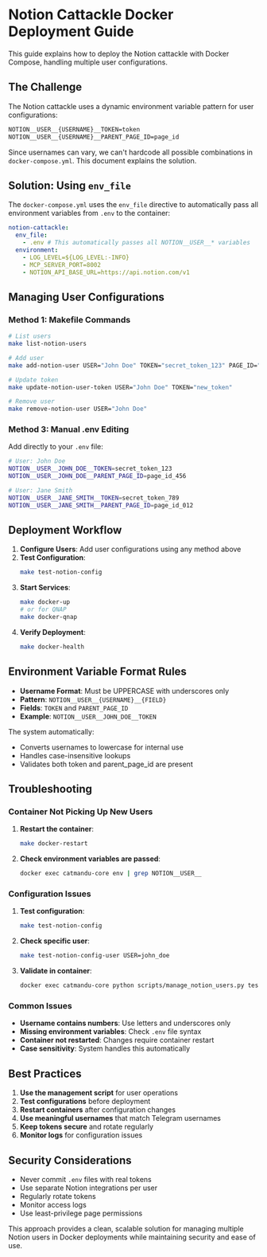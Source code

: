 # Notion Cattackle Docker Deployment Guide

This guide explains how to deploy the Notion cattackle with Docker Compose, handling multiple user configurations.

## The Challenge

The Notion cattackle uses a dynamic environment variable pattern for user configurations:

```bash
NOTION__USER__{USERNAME}__TOKEN=token
NOTION__USER__{USERNAME}__PARENT_PAGE_ID=page_id
```

Since usernames can vary, we can't hardcode all possible combinations in `docker-compose.yml`. This document explains the solution.

## Solution: Using `env_file`

The `docker-compose.yml` uses the `env_file` directive to automatically pass all environment variables from `.env` to the container:

```yaml
notion-cattackle:
  env_file:
    - .env # This automatically passes all NOTION__USER__* variables
  environment:
    - LOG_LEVEL=${LOG_LEVEL:-INFO}
    - MCP_SERVER_PORT=8002
    - NOTION_API_BASE_URL=https://api.notion.com/v1
```

## Managing User Configurations

### Method 1: Makefile Commands

```bash
# List users
make list-notion-users

# Add user
make add-notion-user USER="John Doe" TOKEN="secret_token_123" PAGE_ID="page_id_456"

# Update token
make update-notion-user-token USER="John Doe" TOKEN="new_token"

# Remove user
make remove-notion-user USER="John Doe"
```

### Method 3: Manual .env Editing

Add directly to your `.env` file:

```bash
# User: John Doe
NOTION__USER__JOHN_DOE__TOKEN=secret_token_123
NOTION__USER__JOHN_DOE__PARENT_PAGE_ID=page_id_456

# User: Jane Smith
NOTION__USER__JANE_SMITH__TOKEN=secret_token_789
NOTION__USER__JANE_SMITH__PARENT_PAGE_ID=page_id_012
```

## Deployment Workflow

1. **Configure Users**: Add user configurations using any method above
2. **Test Configuration**:
   ```bash
   make test-notion-config
   ```
3. **Start Services**:
   ```bash
   make docker-up
   # or for QNAP
   make docker-qnap
   ```
4. **Verify Deployment**:
   ```bash
   make docker-health
   ```

## Environment Variable Format Rules

- **Username Format**: Must be UPPERCASE with underscores only
- **Pattern**: `NOTION__USER__{USERNAME}__{FIELD}`
- **Fields**: `TOKEN` and `PARENT_PAGE_ID`
- **Example**: `NOTION__USER__JOHN_DOE__TOKEN`

The system automatically:

- Converts usernames to lowercase for internal use
- Handles case-insensitive lookups
- Validates both token and parent_page_id are present

## Troubleshooting

### Container Not Picking Up New Users

1. **Restart the container**:

   ```bash
   make docker-restart
   ```

2. **Check environment variables are passed**:
   ```bash
   docker exec catmandu-core env | grep NOTION__USER__
   ```

### Configuration Issues

1. **Test configuration**:

   ```bash
   make test-notion-config
   ```

2. **Check specific user**:

   ```bash
   make test-notion-config-user USER=john_doe
   ```

3. **Validate in container**:
   ```bash
   docker exec catmandu-core python scripts/manage_notion_users.py test
   ```

### Common Issues

- **Username contains numbers**: Use letters and underscores only
- **Missing environment variables**: Check `.env` file syntax
- **Container not restarted**: Changes require container restart
- **Case sensitivity**: System handles this automatically

## Best Practices

1. **Use the management script** for user operations
2. **Test configurations** before deployment
3. **Restart containers** after configuration changes
4. **Use meaningful usernames** that match Telegram usernames
5. **Keep tokens secure** and rotate regularly
6. **Monitor logs** for configuration issues

## Security Considerations

- Never commit `.env` files with real tokens
- Use separate Notion integrations per user
- Regularly rotate tokens
- Monitor access logs
- Use least-privilege page permissions

This approach provides a clean, scalable solution for managing multiple Notion users in Docker deployments while maintaining security and ease of use.
